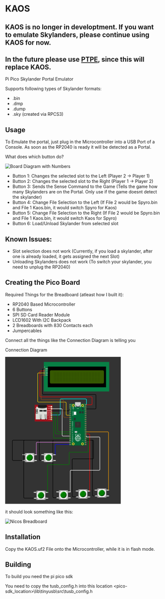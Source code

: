 # KAOS
## KAOS is no longer in developtment. If you want to emulate Skylanders, please continue using KAOS for now.
## In the future please use [PTPE](https://github.com/NicoAICP/PTPE), since this will replace KAOS.
Pi Pico Skylander Portal Emulator

Supports following types of Skylander formats:
 + .bin
 + .dmp
 + .dump
 + .sky (created via RPCS3)

## Usage
To Emulate the portal, just plug in the Microcontroller into a USB Port of a Console. As soon as the RP2040 is ready it will be detected as a Portal.

What does which button do?

![Board Diagram with Numbers](https://media.discordapp.net/attachments/943504899956703323/989223408011198554/unknown.png?width=496&height=671)

 + Button 1: Changes the selected slot to the Left (Player 2 -> Player 1)
 + Button 2: Changes the selected slot to the Right (Player 1 -> Player 2)
 + Button 3: Sends the Sense Command to the Game (Tells the game how many Skylanders are on the Portal. Only use if the game doesnt detect the skylander)
 + Button 4: Change File Selection to the Left (If File 2 would be Spyro.bin and File 1 Kaos.bin, it would switch Spyro for Kaos)
 + Button 5: Change File Selection to the Right (If File 2 would be Spyro.bin and File 1 Kaos.bin, it would switch Kaos for Spyro)
 + Button 6: Load/Unload Skylander from selected slot

## Known Issues:

 + Slot selection does not work (Currently, if you load a skylander, after one is already loaded, it gets assigned the next Slot)
 + Unloading Skylanders does not work (To switch your skylander, you need to unplug the RP2040)

## Creating the Pico Board
Required Things for the Breadboard (atleast how I built it):
 + RP2040 Based Microcontroller
 + 6 Buttons
 + SPI SD Card Reader Module
 + LCD1602 With I2C Backpack
 + 2 Breadboards with 830 Contacts each
 + Jumpercables

Connect all the things like the Connection Diagram is telling you

Connection Diagram

![Connection Diagram](https://raw.githubusercontent.com/NicoAICP/KAOS/main/Images/unknown.png)
 
it should look something like this:

![Nicos Breadboard](https://media.discordapp.net/attachments/943501791612522527/989222203579052042/20220622_193502.jpg?width=895&height=671)

## Installation
Copy the KAOS.uf2 File onto the Microcontroller, while it is in flash mode.

## Building
To build you need the pi pico sdk

You need to copy the tusb_config.h into this location <pico-sdk_location>\lib\tinyusb\src\tusb_config.h
